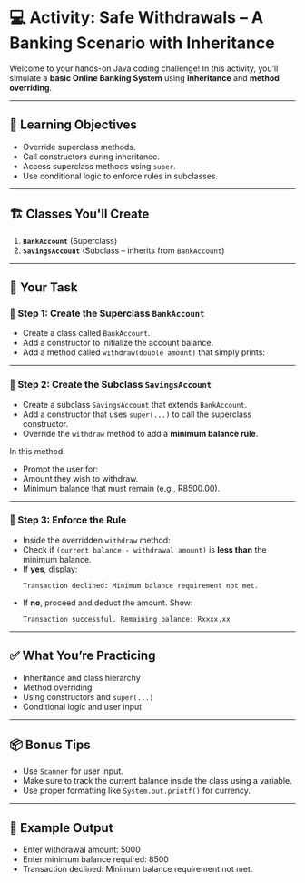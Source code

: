 # 💻 Activity: Safe Withdrawals – A Banking Scenario with Inheritance

Welcome to your hands-on Java coding challenge! In this activity, you’ll simulate a **basic Online Banking System** using **inheritance** and **method overriding**.

---

## 🧠 Learning Objectives

- Override superclass methods.
- Call constructors during inheritance.
- Access superclass methods using `super`.
- Use conditional logic to enforce rules in subclasses.

---

## 🏗️ Classes You'll Create

1. **`BankAccount`** (Superclass)
2. **`SavingsAccount`** (Subclass – inherits from `BankAccount`)

---

## 🎯 Your Task

### 🔹 Step 1: Create the Superclass `BankAccount`

- Create a class called `BankAccount`.
- Add a constructor to initialize the account balance.
- Add a method called `withdraw(double amount)` that simply prints:



---

### 🔹 Step 2: Create the Subclass `SavingsAccount`

- Create a subclass `SavingsAccount` that extends `BankAccount`.
- Add a constructor that uses `super(...)` to call the superclass constructor.
- Override the `withdraw` method to add a **minimum balance rule**.

In this method:
- Prompt the user for:
- Amount they wish to withdraw.
- Minimum balance that must remain (e.g., R8500.00).

---

### 🔹 Step 3: Enforce the Rule

- Inside the overridden `withdraw` method:
- Check if `(current balance - withdrawal amount)` is **less than** the minimum balance.
- If **yes**, display:
  ```
  Transaction declined: Minimum balance requirement not met.
  ```
- If **no**, proceed and deduct the amount. Show:
  ```
  Transaction successful. Remaining balance: Rxxxx.xx
  ```

---

## ✅ What You’re Practicing

- Inheritance and class hierarchy
- Method overriding
- Using constructors and `super(...)`
- Conditional logic and user input

---

## 📦 Bonus Tips

- Use `Scanner` for user input.
- Make sure to track the current balance inside the class using a variable.
- Use proper formatting like `System.out.printf()` for currency.

---

## 📘 Example Output

- Enter withdrawal amount: 5000
- Enter minimum balance required: 8500
- Transaction declined: Minimum balance requirement not met.
